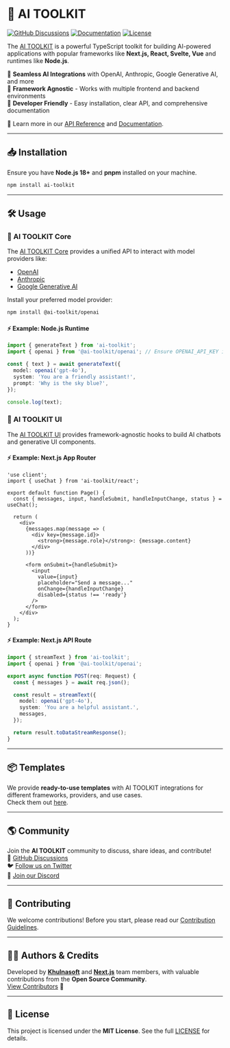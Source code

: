 # 🚀 AI TOOLKIT

[![GitHub Discussions](https://img.shields.io/github/discussions/khulnasoft/ai-toolkit?style=for-the-badge)](https://github.com/khulnasoft/ai-toolkit/discussions)
[![Documentation](https://img.shields.io/badge/Docs-Available-blue?style=for-the-badge)](https://sdk.khulnasoft.com/docs)
[![License](https://img.shields.io/github/license/khulnasoft/ai-toolkit?style=for-the-badge)](https://github.com/khulnasoft/ai-toolkit/blob/main/LICENSE)

The [AI TOOLKIT](https://sdk.khulnasoft.com/docs) is a powerful TypeScript toolkit for building AI-powered applications with popular frameworks like **Next.js, React, Svelte, Vue** and runtimes like **Node.js**.

🔹 **Seamless AI Integrations** with OpenAI, Anthropic, Google Generative AI, and more  
🔹 **Framework Agnostic** - Works with multiple frontend and backend environments  
🔹 **Developer Friendly** - Easy installation, clear API, and comprehensive documentation  

📖 Learn more in our [API Reference](https://sdk.khulnasoft.com/docs/reference) and [Documentation](https://sdk.khulnasoft.com/docs).

---

## 📥 Installation

Ensure you have **Node.js 18+** and **pnpm** installed on your machine.

```sh
npm install ai-toolkit
```

---

## 🛠 Usage

### 🔹 AI TOOLKIT Core
The [AI TOOLKIT Core](https://sdk.khulnasoft.com/docs/ai-toolkit-core/overview) provides a unified API to interact with model providers like:
- [OpenAI](https://sdk.khulnasoft.com/providers/ai-toolkit-providers/openai)
- [Anthropic](https://sdk.khulnasoft.com/providers/ai-toolkit-providers/anthropic)
- [Google Generative AI](https://sdk.khulnasoft.com/providers/ai-toolkit-providers/google-generative-ai)

Install your preferred model provider:
```sh
npm install @ai-toolkit/openai
```

#### ⚡ Example: Node.js Runtime
```ts
import { generateText } from 'ai-toolkit';
import { openai } from '@ai-toolkit/openai'; // Ensure OPENAI_API_KEY is set

const { text } = await generateText({
  model: openai('gpt-4o'),
  system: 'You are a friendly assistant!',
  prompt: 'Why is the sky blue?',
});

console.log(text);
```

### 🔹 AI TOOLKIT UI
The [AI TOOLKIT UI](https://sdk.khulnasoft.com/docs/ai-toolkit-ui/overview) provides framework-agnostic hooks to build AI chatbots and generative UI components.

#### ⚡ Example: Next.js App Router
```tsx
'use client';
import { useChat } from 'ai-toolkit/react';

export default function Page() {
  const { messages, input, handleSubmit, handleInputChange, status } = useChat();

  return (
    <div>
      {messages.map(message => (
        <div key={message.id}>
          <strong>{message.role}</strong>: {message.content}
        </div>
      ))}

      <form onSubmit={handleSubmit}>
        <input
          value={input}
          placeholder="Send a message..."
          onChange={handleInputChange}
          disabled={status !== 'ready'}
        />
      </form>
    </div>
  );
}
```

#### ⚡ Example: Next.js API Route
```ts
import { streamText } from 'ai-toolkit';
import { openai } from '@ai-toolkit/openai';

export async function POST(req: Request) {
  const { messages } = await req.json();

  const result = streamText({
    model: openai('gpt-4o'),
    system: 'You are a helpful assistant.',
    messages,
  });

  return result.toDataStreamResponse();
}
```

---

## 📦 Templates

We provide **ready-to-use templates** with AI TOOLKIT integrations for different frameworks, providers, and use cases.  
Check them out [here](https://khulnasoft.com/templates?type=ai).

---

## 🌎 Community

Join the **AI TOOLKIT** community to discuss, share ideas, and contribute!  
💬 [GitHub Discussions](https://github.com/khulnasoft/ai-toolkit/discussions)  
🐦 [Follow us on Twitter](https://twitter.com/khulnasoft)  
🚀 [Join our Discord](https://discord.gg/khulnasoft)

---

## 🤝 Contributing

We welcome contributions! Before you start, please read our [Contribution Guidelines](https://github.com/khulnasoft/ai-toolkit/blob/main/CONTRIBUTING.md).

---

## 👨‍💻 Authors & Credits

Developed by **[Khulnasoft](https://khulnasoft.com)** and **[Next.js](https://nextjs.org)** team members, with valuable contributions from the **Open Source Community**.  
[View Contributors](https://github.com/khulnasoft/ai-toolkit/graphs/contributors) 💙

---

## 📜 License

This project is licensed under the **MIT License**. See the full [LICENSE](https://github.com/khulnasoft/ai-toolkit/blob/main/LICENSE) for details.

